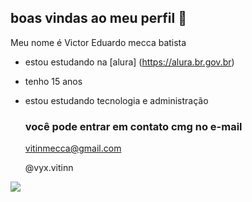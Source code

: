 ## boas vindas ao meu perfil 💙


Meu nome é Victor Eduardo mecca batista

- estou estudando na [alura] (https://alura.br.gov.br)
- tenho 15 anos
- estou estudando tecnologia e administração

  ### você pode entrar em contato cmg no e-mail

  vitinmecca@gmail.com

  @vyx.vitinn


![](https://tenor.com/fZEZRqOV2f6.gif)
  
  


  
